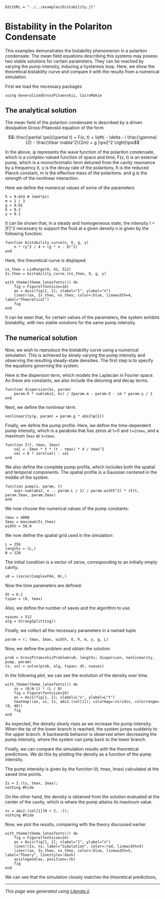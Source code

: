 ```@meta
EditURL = "../../examples/bistability.jl"
```

# Bistability in the Polariton Condensate

This examples demonstrates the bistability phenomenon in a polariton condensate.
The mean field equations describing this systems may posess two stable solutions for certain parameters.
They can be reached by varying the pump intensity, inducing a hysteresis loop.
Here, we show the theoretical bistability curve and compare it with the results from a numerical simulation.

First we load the necessary packages

````@example bistability
using GeneralizedGrossPitaevskii, CairoMakie
````

## The analytical solution

The mean field of the polariton condensate is described by a driven dissipative Gross-Pitaevskii equation of the form
```math
i \frac{\partial \psi}{\partial t} = F(x, t) + \left( - \delta - i \frac{\gamma}{2} - \frac{\hbar \nabla^2}{2m} + g |\psi|^2 \right)\psi
```

In the above, ψ represents the wave function of the polariton condensate, which is a complex-valued function of space and time,
F(x, t) is an external pump, which is a monochromatic term detuned from the cavity resonance by a frequency δ,
γ is the decay rate of the polaritons,
ħ is the reduced Planck constant,
m is the effective mass of the polaritons.
and g is the strength of the nonlinear interaction.

Here we define the numerical values of some of the parameters

````@example bistability
ħ = 0.654 # (meV*ps)
m = 1 / 3
g = 0.01
δ = 0.3
γ = 0.1
````

It can be shown that, in a steady and homogeneous state, the intensity I = |F|^2
necessary to support the fluid at a given density n is given by the following function:

````@example bistability
function bistability_curve(n, δ, g, γ)
    n * (γ^2 / 4 + (g * n - δ)^2)
end
````

Here, this theoretical curve is displayed:

````@example bistability
ns_theo = LinRange(0, 41, 512)
Is_theo = bistability_curve.(ns_theo, δ, g, γ)

with_theme(theme_latexfonts()) do
    fig = Figure(fontsize=16)
    ax = Axis(fig[1, 1]; xlabel="I", ylabel="n")
    lines!(ax, Is_theo, ns_theo, color=:blue, linewidth=4, label="Theoretical")
    fig
end
````

It can be seen that, for certain values of the parameters, the system exhibits bistability, with two stable solutions for the same pump intensity.

## The numerical solution

Now, we wish to reproduce the bistability curve using a numerical simulation.
This is achieved by slowly varying the pump intensity and observing the resulting steady-state densities.
The first step is to specify the equations governing the system.

Here is the dispersion term, which models the Laplacian in Fourier space.
As these are constants, we also include the detuning and decay terms.

````@example bistability
function dispersion(ks, param)
    param.ħ * sum(abs2, ks) / 2param.m - param.δ - im * param.γ / 2
end
````

Next, we define the nonlinear term.

````@example bistability
nonlinearity(ψ, param) = param.g * abs2(ψ[1])
````

Finally, we define the pump profile.
Here, we define the time-dependent pump intensity, which is a parabola that has zeros at t=0 and `t=2tmax`,
and a maximum `Imax` at `t=tmax`.

````@example bistability
function I(t, tmax, Imax)
    val = -Imax * t * (t - tmax) * 4 / tmax^2
    val < 0 ? zero(val) : val
end
````

We also define the complete pump profile, which includes both the spatial and temporal components.
The spatial profile is a Gaussian centered in the middle of the system.

````@example bistability
function pump(x, param, t)
    exp(-sum(abs2, x .- param.L / 2) / param.width^2) * √I(t, param.tmax, param.Imax)
end
````

We now choose the numerical values of the pump constants:

````@example bistability
tmax = 4000
Imax = maximum(Is_theo)
width = 50.0
````

We now define the spatial grid used in the simulation:

````@example bistability
L = 256
lengths = (L,)
N = 128
````

The initial condition is a vector of zeros, corresponding to an initially empty cavity.

````@example bistability
u0 = (zeros(ComplexF64, N),)
````

Now the time parameters are defined:

````@example bistability
dt = 0.1
tspan = (0, tmax)
````

Also, we define the number of saves and the algorithm to use.

````@example bistability
nsaves = 512
alg = StrangSplitting()
````

Finally, we collect all the necessary parameters in a named tuple

````@example bistability
param = (; tmax, Imax, width, δ, ħ, m, γ, g, L)
````

Now, we define the problem and obtain the solution:

````@example bistability
prob = GrossPitaevskiiProblem(u0, lengths; dispersion, nonlinearity, pump, param)
ts, sol = solve(prob, alg, tspan; dt, nsaves)
````

In the following plot, we can see the evolution of the density over time.

````@example bistability
with_theme(theme_latexfonts()) do
    xs = (0:N-1) * (L / N)
    fig = Figure(fontsize=24)
    ax = Axis(fig[1, 1]; xlabel=L"x", ylabel=L"t")
    heatmap!(ax, xs, ts, abs2.(sol[1]); colormap=:viridis, colorrange=(0, 40))
    fig
end
````

As expected, the density slowly rises as we increase the pump intensity.
When the tip of the lower branch is reached, the system jumps suddenly to the upper branch.
A backwards behavior is observed when decreasing the pump intensity, where the system can jump back to the lower branch.

Finally, we can compare the simulation results with the theoretical predictions.
We do this by plotting the density as a function of the pump intensity.

The pump intensity is given by the function I(t, tmax, Imax) calculated at the saved time points.

````@example bistability
Is = I.(ts, tmax, Imax);
nothing #hide
````

On the other hand, the density is obtained from the solution evaluated
at the center of the cavity, which is where the pump attains its maximum value.

````@example bistability
ns = abs2.(sol[1][N ÷ 2, :]);
nothing #hide
````

Now, we plot the results, comparing with the theory discussed earlier.

````@example bistability
with_theme(theme_latexfonts()) do
    fig = Figure(fontsize=24)
    ax = Axis(fig[1, 1]; xlabel="I", ylabel="n")
    lines!(Is, ns; label="Simulation", color=:red, linewidth=5)
    lines!(ax, Is_theo, ns_theo, color=:blue, linewidth=5, label="Theory", linestyle=:dash)
    axislegend(ax, position=:rb)
    fig
end
````

We can see that the simulation closely matches the theoretical predictions,

---

*This page was generated using [Literate.jl](https://github.com/fredrikekre/Literate.jl).*


